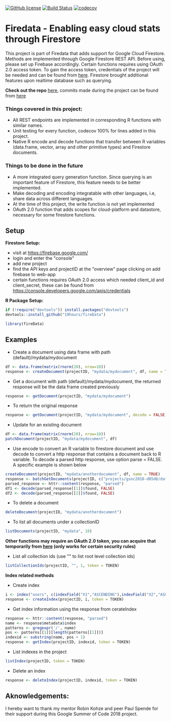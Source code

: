 
[![GitHub license](https://img.shields.io/badge/license-MIT-blue.svg)](https://raw.githubusercontent.com/19hourz/fireData/master/LICENSE.txt)
[![Build Status](https://travis-ci.org/19hourz/fireData.svg?branch=master)](https://travis-ci.org/19hourz/fireData)
[![codecov](https://codecov.io/gh/19hourz/fireData/branch/master/graph/badge.svg)](https://codecov.io/gh/19hourz/fireData)

# Firedata - Enabling easy cloud stats through Firestore

This project is part of Firedata that adds support for Google Cloud Firestore. Methods are implemented through Google Firestore REST API. Before using, please set up Firebase accordingly. Certain functions requires using OAuth 2.0 access token. To gain the access token, credentials of the project will be needed and can be found from [here](https://console.developers.google.com/apis/credentials). Firestore brought additional features upon realtime database such as querying.

**Check out the repo** [here](https://github.com/19hourz/fireData), commits made during the project can be found from [here](https://github.com/19hourz/fireData/commits?author=19hourz)

### Things covered in this project:

* All REST endpoints are implemented in corresponding R functions with similar names.
* Unit testing for every function, codecov 100% for lines added in this project.
* Native R encode and decode functions that transfer between R variables (data.frame, vector, array and other primitive types) and Firestore documents.

### Things to be done in the future

* A more integrated query generation function. Since querying is an important feature of Firestore, this feature needs to be better implemented.
* Make decoding and encoding integratable with other languages, i.e, share data across different languages.
* At the time of this project, the write function is not yet implemented
* OAuth 2.0 function that adds scopes for cloud-platform and datastore, necessary for some firestore functions.

## Setup

**Firestore Setup:**
- visit at https://firebase.google.com/
- login and enter the "console"
- add new project
- find the API keys and projectID at the "overview" page clicking on add firebase to web-app
- certain functions requires OAuth 2.0 access which needed client_id and client_secret, these can be found from https://console.developers.google.com/apis/credentials

**R Package Setup:**

```R
if (!require("devtools")) install.packages("devtools")
devtools::install_github("19hourz/fireData")

library(fireData)
```

## Examples

* Create a document using data frame with path (default)/mydata/mydocument
```R
df <- data.frame(matrix(rnorm(20), nrow=10))
response <- createDocument(projectID, "mydata/mydocument", df, name = TRUE)
```

* Get a document with path (default)/mydata/mydocument, the returned response will be the data frame created previously
```R
response <- getDocument(projectID, "mydata/mydocument")
```
* To return the original response
```R
response <- getDocument(projectID, "mydata/mydocument", decode = FALSE)
```

* Update for an existing document
```R
df <- data.frame(matrix(rnorm(20), nrow=10))
patchDocument(projectID, "mydata/mydocument", df)
```

* Use encode to convert an R variable to firestore document and use decode to convert a http response that contains a document back to R variable. To decode a parsed http response, use option parse = FALSE. A specific example is shown below
```R
createDocument(projectID, "mydata/anotherdocument", df, name = TRUE)
response <- batchGetDocuments(projectID, c("projects/gsoc2018-d05d8/databases/(default)/documents/mydata/mydocument", "projects/gsoc2018-d05d8/databases/(default)/documents/mydata/anotherdocument"))
parsed_response <- httr::content(response, "parsed")
df1 <- decode(parsed_response[[1]]$found, FALSE)
df2 <- decode(parsed_response[[2]]$found, FALSE)
```

* To delete a document
```R
deleteDocument(projectID, "mydata/anotherdocument")
```

* To list all documents under a collectionID
```R
listDocuments(projectID, "mydata", 10)
```

**Other functions may require an OAuth 2.0 token, you can acquire that temporarily from [here](https://developers.google.com/oauthplayground/) (only works for certain security rules)**

* List all collection ids (use "" to list root level collection ids)
```R
listCollectionIds(projectID, "", 1, token = TOKEN)
```

**Index related methods**

* Create index
```R
i <- index("users", c(indexField("X1","ASCENDING"),indexField("X2","ASCENDING")))
response <- createIndex(projectID, i, token = TOKEN)
```

* Get index information using the response from cerateIndex
```R
response <- httr::content(response, "parsed")
name <- response$metadata$index
patterns <- gregexpr('/', name)
pos <- patterns[[1]][length(patterns[[1]])]
indexid <- substring(name, pos + 1)
response <- getIndex(projectID, indexid, token = TOKEN)
```

* List indexes in the project
```R
listIndex(projectID, token = TOKEN)
```

* Delete an index
```R
response <- deleteIndex(projectID, indexid, token = TOKEN)
```

## Aknowledgements:

I hereby want to thank my mentor Robin Kohze and peer Paul Spende for their support during this Google Summer of Code 2018 project.

